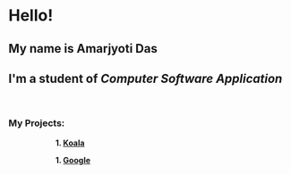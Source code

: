 # Hello! &nbsp;

## My name is **Amarjyoti Das** &nbsp;

## I'm a student of _Computer Software Application_ &nbsp;

&nbsp;

### **My Projects:** &nbsp;

&emsp;&emsp;&emsp;&emsp;&emsp;&emsp;**1. [Koala](koala/index.html)**

&emsp;&emsp;&emsp;&emsp;&emsp;&emsp;**1. [Google](google/index.html)**
